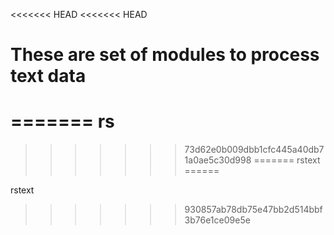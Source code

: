 <<<<<<< HEAD
<<<<<<< HEAD
# These are set of modules to process text data
=======
rs
==
>>>>>>> 73d62e0b009dbb1cfc445a40db71a0ae5c30d998
=======
rstext
======

rstext
>>>>>>> 930857ab78db75e47bb2d514bbf3b76e1ce09e5e
